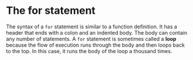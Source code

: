 # The for statement

The syntax of a `for` statement is similar to a function definition. It has a header that ends with a colon and an indented body. The body can contain any number of statements. A `for` statement is sometimes called a **loop** because the flow of execution runs through the body and then loops back to the top. In this case, it runs the body of the loop a thousand times.
